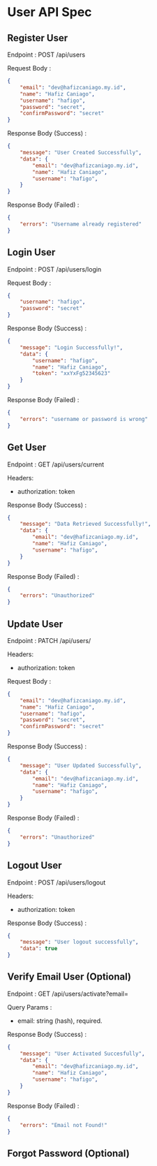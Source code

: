 # User API Spec

## Register User

Endpoint : POST /api/users

Request Body :

```json
{
    "email": "dev@hafizcaniago.my.id",
    "name": "Hafiz Caniago",
    "username": "hafigo",
    "password": "secret",
    "confirmPassword": "secret"
}
```

Response Body (Success) :
```json
{
    "message": "User Created Successfully",
    "data": {
        "email": "dev@hafizcaniago.my.id",
        "name": "Hafiz Caniago",
        "username": "hafigo",
    }
}
```

Response Body (Failed) :
```json
{
    "errors": "Username already registered"
}
```

## Login User

Endpoint : POST /api/users/login

Request Body :

```json
{
    "username": "hafigo",
    "password": "secret"
}
```

Response Body (Success) :
```json
{
    "message": "Login Successfully!",
    "data": {
        "username": "hafigo",
        "name": "Hafiz Caniago",
        "token": "xxYxFg52345623"
    }
}
```

Response Body (Failed) :
```json
{
    "errors": "username or password is wrong"
}
```

## Get User

Endpoint : GET /api/users/current

Headers:
- authorization: token

Response Body (Success) :
```json
{
    "message": "Data Retrieved Successfully!",
    "data": {
        "email": "dev@hafizcaniago.my.id",
        "name": "Hafiz Caniago",
        "username": "hafigo",
    }
}
```

Response Body (Failed) :
```json
{
    "errors": "Unauthorized"
}
```

## Update User

Endpoint : PATCH /api/users/

Headers:
- authorization: token

Request Body :

```json
{
    "email": "dev@hafizcaniago.my.id",
    "name": "Hafiz Caniago",
    "username": "hafigo",
    "password": "secret",
    "confirmPassword": "secret"
}
```

Response Body (Success) :
```json
{
    "message": "User Updated Successfully",
    "data": {
        "email": "dev@hafizcaniago.my.id",
        "name": "Hafiz Caniago",
        "username": "hafigo",
    }
}
```

Response Body (Failed) :
```json
{
    "errors": "Unauthorized"
}
```

## Logout User
Endpoint : POST /api/users/logout

Headers:
- authorization: token

Response Body (Success) :
```json
{
    "message": "User logout successfully",
    "data": true
}
```

## Verify Email User (Optional)
Endpoint : GET /api/users/activate?email=

Query Params :
- email: string (hash), required.

Response Body (Success) :
```json
{
    "message": "User Activated Succesfully",
    "data": {
        "email": "dev@hafizcaniago.my.id",
        "name": "Hafiz Caniago",
        "username": "hafigo",
    }
}
```

Response Body (Failed) :
```json
{
    "errors": "Email not Found!"
}
```

## Forgot Password (Optional)